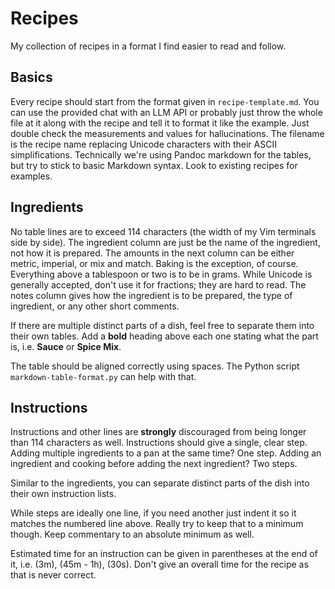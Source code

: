 Recipes
=======

My collection of recipes in a format I find easier to read and follow.

Basics
------

Every recipe should start from the format given in `recipe-template.md`.
You can use the provided chat with an LLM API or probably just throw the whole file at it along with the recipe and tell it to format it like the example.
Just double check the measurements and values for hallucinations.
The filename is the recipe name replacing Unicode characters with their ASCII simplifications.
Technically we're using Pandoc markdown for the tables, but try to stick to basic Markdown syntax.
Look to existing recipes for examples.

Ingredients
-----------

No table lines are to exceed 114 characters (the width of my Vim terminals side by side).
The ingredient column are just be the name of the ingredient, not how it is prepared.
The amounts in the next column can be either metric, imperial, or mix and match.
Baking is the exception, of course. Everything above a tablespoon or two is to be in grams.
While Unicode is generally accepted, don't use it for fractions; they are hard to read.
The notes column gives how the ingredient is to be prepared, the type of ingredient, or any other short comments.

If there are multiple distinct parts of a dish, feel free to separate them into their own tables.
Add a **bold** heading above each one stating what the part is, i.e. **Sauce** or **Spice Mix**.

The table should be aligned correctly using spaces.
The Python script `markdown-table-format.py` can help with that.

Instructions
------------

Instructions and other lines are **strongly** discouraged from being longer than 114 characters as well.
Instructions should give a single, clear step.
Adding multiple ingredients to a pan at the same time? One step.
Adding an ingredient and cooking before adding the next ingredient? Two steps.

Similar to the ingredients, you can separate distinct parts of the dish into their own instruction lists.

While steps are ideally one line, if you need another just indent it so it matches the numbered line above.
Really try to keep that to a minimum though.
Keep commentary to an absolute minimum as well.

Estimated time for an instruction can be given in parentheses at the end of it, i.e. (3m), (45m - 1h), (30s).
Don't give an overall time for the recipe as that is never correct.
